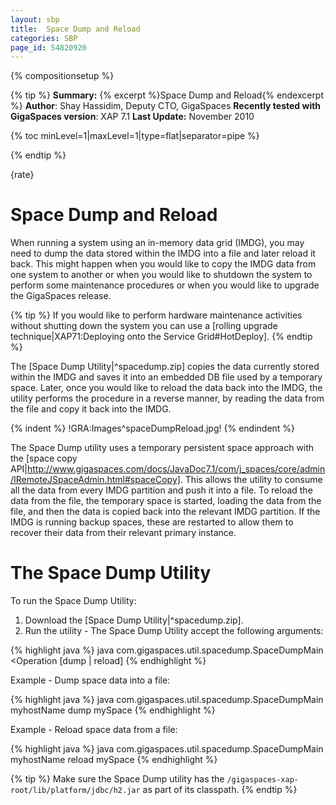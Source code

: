```yaml
---
layout: sbp
title:  Space Dump and Reload
categories: SBP
page_id: 54820920
---
```


{% compositionsetup %}

{% tip %}
**Summary:** {% excerpt %}Space Dump and Reload{% endexcerpt %}
**Author**: Shay Hassidim, Deputy CTO, GigaSpaces
**Recently tested with GigaSpaces version**: XAP 7.1
**Last Update:** November 2010

{% toc minLevel=1|maxLevel=1|type=flat|separator=pipe %}

{% endtip %}

{rate}

# Space Dump and Reload
When running a system using an in-memory data grid (IMDG), you may need to dump the data stored within the IMDG into a file and later reload it back. This might happen when you would like to copy the IMDG data from one system to another or when you would like to shutdown the system to perform some maintenance procedures or when you would like to upgrade the GigaSpaces release.


{% tip %}
If you would like to perform hardware maintenance activities without shutting down the system you can use a [rolling upgrade technique|XAP71:Deploying onto the Service Grid#HotDeploy].
{% endtip %}


The [Space Dump Utility|^spacedump.zip] copies the data currently stored within the IMDG and saves it into an embedded DB file used by a temporary space. Later, once you would like to reload the data back into the IMDG, the utility performs the procedure in a reverse manner, by reading the data from the file and copy it back into the IMDG.


{% indent %}
!GRA:Images^spaceDumpReload.jpg!
{% endindent %}


The Space Dump utility uses a temporary persistent space approach with the [space copy API|http://www.gigaspaces.com/docs/JavaDoc7.1/com/j_spaces/core/admin/IRemoteJSpaceAdmin.html#spaceCopy]. This allows the utility to consume all the data from every IMDG partition and push it into a file. To reload the data from the file, the temporary space is started, loading the data from the file, and then the data is copied back into the relevant IMDG partition. If the IMDG is running backup spaces, these are restarted to allow them to recover their data from their relevant primary instance.

# The Space Dump Utility
To run the Space Dump Utility:
1. Download the [Space Dump Utility|^spacedump.zip].
2. Run the utility - The Space Dump Utility accept the following arguments:


{% highlight java %}
java com.gigaspaces.util.spacedump.SpaceDumpMain <lookup locator> <Operation [dump | reload] <spaceName>
{% endhighlight %}


Example - Dump space data into a file:


{% highlight java %}
java com.gigaspaces.util.spacedump.SpaceDumpMain myhostName dump mySpace
{% endhighlight %}

Example - Reload space data from a file:


{% highlight java %}
java com.gigaspaces.util.spacedump.SpaceDumpMain myhostName reload mySpace
{% endhighlight %}



{% tip %}
Make sure the Space Dump utility has the `/gigaspaces-xap-root/lib/platform/jdbc/h2.jar` as part of its classpath.
{% endtip %}

